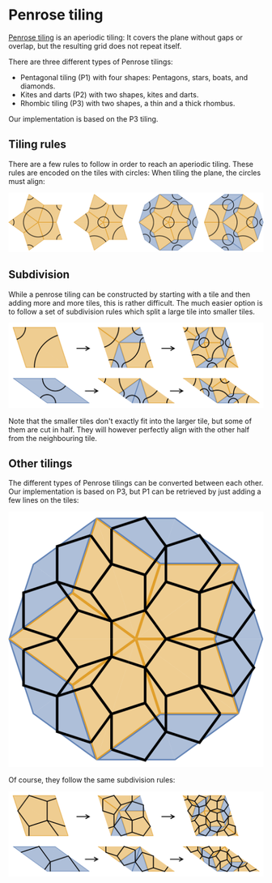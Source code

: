 # Penrose tiling

[Penrose tiling](https://en.wikipedia.org/wiki/Penrose_tiling) is an aperiodic
tiling: It covers the plane without gaps or overlap, but the resulting grid does
not repeat itself.

There are three different types of Penrose tilings:

* Pentagonal tiling (P1) with four shapes: Pentagons, stars, boats, and
  diamonds.
* Kites and darts (P2) with two shapes, kites and darts.
* Rhombic tiling (P3) with two shapes, a thin and a thick rhombus.

Our implementation is based on the P3 tiling.

## Tiling rules

There are a few rules to follow in order to reach an aperiodic tiling. These
rules are encoded on the tiles with circles: When tiling the plane, the circles
must align:

![](1_base_configurations.svg)

## Subdivision

While a penrose tiling can be constructed by starting with a tile and then
adding more and more tiles, this is rather difficult. The much easier option is
to follow a set of subdivision rules which split a large tile into smaller
tiles.

![](2_subdivision.svg)

Note that the smaller tiles don't exactly fit into the larger tile, but some of
them are cut in half. They will however perfectly align with the other half from
the neighbouring tile.

## Other tilings

The different types of Penrose tilings can be converted between each other. Our
implementation is based on P3, but P1 can be retrieved by just adding a few
lines on the tiles:

![](3_inscribed_pentagons.svg)

Of course, they follow the same subdivision rules:

![](4_subdivision_with_pentagons.svg)
